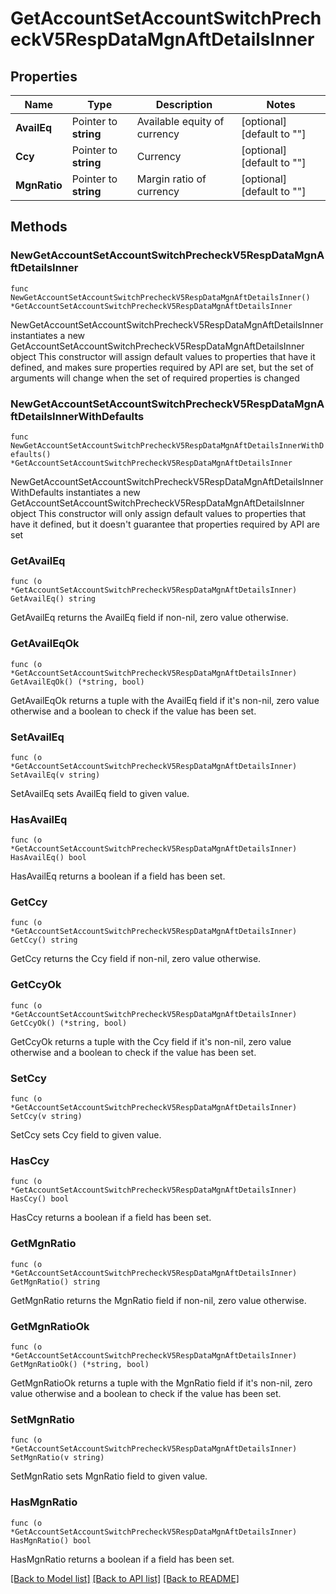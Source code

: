 # GetAccountSetAccountSwitchPrecheckV5RespDataMgnAftDetailsInner

## Properties

Name | Type | Description | Notes
------------ | ------------- | ------------- | -------------
**AvailEq** | Pointer to **string** | Available equity of currency | [optional] [default to ""]
**Ccy** | Pointer to **string** | Currency | [optional] [default to ""]
**MgnRatio** | Pointer to **string** | Margin ratio of currency | [optional] [default to ""]

## Methods

### NewGetAccountSetAccountSwitchPrecheckV5RespDataMgnAftDetailsInner

`func NewGetAccountSetAccountSwitchPrecheckV5RespDataMgnAftDetailsInner() *GetAccountSetAccountSwitchPrecheckV5RespDataMgnAftDetailsInner`

NewGetAccountSetAccountSwitchPrecheckV5RespDataMgnAftDetailsInner instantiates a new GetAccountSetAccountSwitchPrecheckV5RespDataMgnAftDetailsInner object
This constructor will assign default values to properties that have it defined,
and makes sure properties required by API are set, but the set of arguments
will change when the set of required properties is changed

### NewGetAccountSetAccountSwitchPrecheckV5RespDataMgnAftDetailsInnerWithDefaults

`func NewGetAccountSetAccountSwitchPrecheckV5RespDataMgnAftDetailsInnerWithDefaults() *GetAccountSetAccountSwitchPrecheckV5RespDataMgnAftDetailsInner`

NewGetAccountSetAccountSwitchPrecheckV5RespDataMgnAftDetailsInnerWithDefaults instantiates a new GetAccountSetAccountSwitchPrecheckV5RespDataMgnAftDetailsInner object
This constructor will only assign default values to properties that have it defined,
but it doesn't guarantee that properties required by API are set

### GetAvailEq

`func (o *GetAccountSetAccountSwitchPrecheckV5RespDataMgnAftDetailsInner) GetAvailEq() string`

GetAvailEq returns the AvailEq field if non-nil, zero value otherwise.

### GetAvailEqOk

`func (o *GetAccountSetAccountSwitchPrecheckV5RespDataMgnAftDetailsInner) GetAvailEqOk() (*string, bool)`

GetAvailEqOk returns a tuple with the AvailEq field if it's non-nil, zero value otherwise
and a boolean to check if the value has been set.

### SetAvailEq

`func (o *GetAccountSetAccountSwitchPrecheckV5RespDataMgnAftDetailsInner) SetAvailEq(v string)`

SetAvailEq sets AvailEq field to given value.

### HasAvailEq

`func (o *GetAccountSetAccountSwitchPrecheckV5RespDataMgnAftDetailsInner) HasAvailEq() bool`

HasAvailEq returns a boolean if a field has been set.

### GetCcy

`func (o *GetAccountSetAccountSwitchPrecheckV5RespDataMgnAftDetailsInner) GetCcy() string`

GetCcy returns the Ccy field if non-nil, zero value otherwise.

### GetCcyOk

`func (o *GetAccountSetAccountSwitchPrecheckV5RespDataMgnAftDetailsInner) GetCcyOk() (*string, bool)`

GetCcyOk returns a tuple with the Ccy field if it's non-nil, zero value otherwise
and a boolean to check if the value has been set.

### SetCcy

`func (o *GetAccountSetAccountSwitchPrecheckV5RespDataMgnAftDetailsInner) SetCcy(v string)`

SetCcy sets Ccy field to given value.

### HasCcy

`func (o *GetAccountSetAccountSwitchPrecheckV5RespDataMgnAftDetailsInner) HasCcy() bool`

HasCcy returns a boolean if a field has been set.

### GetMgnRatio

`func (o *GetAccountSetAccountSwitchPrecheckV5RespDataMgnAftDetailsInner) GetMgnRatio() string`

GetMgnRatio returns the MgnRatio field if non-nil, zero value otherwise.

### GetMgnRatioOk

`func (o *GetAccountSetAccountSwitchPrecheckV5RespDataMgnAftDetailsInner) GetMgnRatioOk() (*string, bool)`

GetMgnRatioOk returns a tuple with the MgnRatio field if it's non-nil, zero value otherwise
and a boolean to check if the value has been set.

### SetMgnRatio

`func (o *GetAccountSetAccountSwitchPrecheckV5RespDataMgnAftDetailsInner) SetMgnRatio(v string)`

SetMgnRatio sets MgnRatio field to given value.

### HasMgnRatio

`func (o *GetAccountSetAccountSwitchPrecheckV5RespDataMgnAftDetailsInner) HasMgnRatio() bool`

HasMgnRatio returns a boolean if a field has been set.


[[Back to Model list]](../README.md#documentation-for-models) [[Back to API list]](../README.md#documentation-for-api-endpoints) [[Back to README]](../README.md)


